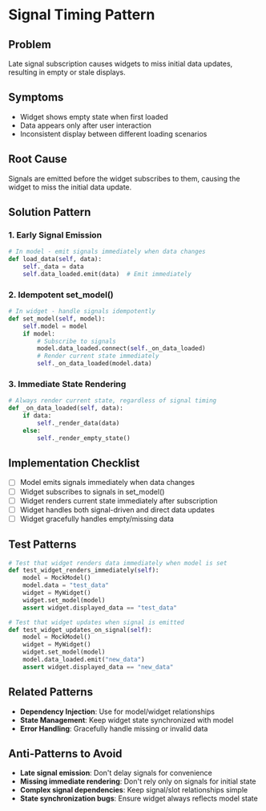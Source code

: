 # Signal Timing Pattern

## Problem
Late signal subscription causes widgets to miss initial data updates, resulting in empty or stale displays.

## Symptoms
- Widget shows empty state when first loaded
- Data appears only after user interaction
- Inconsistent display between different loading scenarios

## Root Cause
Signals are emitted before the widget subscribes to them, causing the widget to miss the initial data update.

## Solution Pattern

### 1. Early Signal Emission
```python
# In model - emit signals immediately when data changes
def load_data(self, data):
    self._data = data
    self.data_loaded.emit(data)  # Emit immediately
```

### 2. Idempotent set_model()
```python
# In widget - handle signals idempotently
def set_model(self, model):
    self.model = model
    if model:
        # Subscribe to signals
        model.data_loaded.connect(self._on_data_loaded)
        # Render current state immediately
        self._on_data_loaded(model.data)
```

### 3. Immediate State Rendering
```python
# Always render current state, regardless of signal timing
def _on_data_loaded(self, data):
    if data:
        self._render_data(data)
    else:
        self._render_empty_state()
```

## Implementation Checklist
- [ ] Model emits signals immediately when data changes
- [ ] Widget subscribes to signals in set_model()
- [ ] Widget renders current state immediately after subscription
- [ ] Widget handles both signal-driven and direct data updates
- [ ] Widget gracefully handles empty/missing data

## Test Patterns
```python
# Test that widget renders data immediately when model is set
def test_widget_renders_immediately(self):
    model = MockModel()
    model.data = "test_data"
    widget = MyWidget()
    widget.set_model(model)
    assert widget.displayed_data == "test_data"

# Test that widget updates when signal is emitted
def test_widget_updates_on_signal(self):
    model = MockModel()
    widget = MyWidget()
    widget.set_model(model)
    model.data_loaded.emit("new_data")
    assert widget.displayed_data == "new_data"
```

## Related Patterns
- **Dependency Injection**: Use for model/widget relationships
- **State Management**: Keep widget state synchronized with model
- **Error Handling**: Gracefully handle missing or invalid data

## Anti-Patterns to Avoid
- **Late signal emission**: Don't delay signals for convenience
- **Missing immediate rendering**: Don't rely only on signals for initial state
- **Complex signal dependencies**: Keep signal/slot relationships simple
- **State synchronization bugs**: Ensure widget always reflects model state
